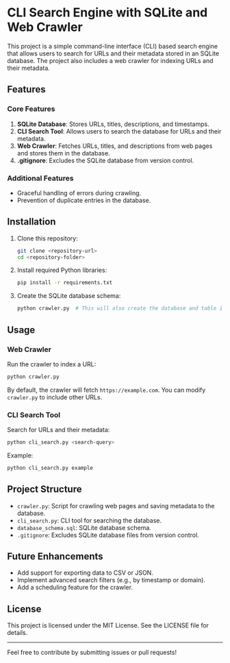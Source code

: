 # CLI Search Engine with SQLite and Web Crawler

This project is a simple command-line interface (CLI) based search engine that allows users to search for URLs and their metadata stored in an SQLite database. The project also includes a web crawler for indexing URLs and their metadata.

## Features

### Core Features
1. **SQLite Database**: Stores URLs, titles, descriptions, and timestamps.
2. **CLI Search Tool**: Allows users to search the database for URLs and their metadata.
3. **Web Crawler**: Fetches URLs, titles, and descriptions from web pages and stores them in the database.
4. **.gitignore**: Excludes the SQLite database from version control.

### Additional Features
- Graceful handling of errors during crawling.
- Prevention of duplicate entries in the database.

## Installation

1. Clone this repository:
   ```bash
   git clone <repository-url>
   cd <repository-folder>
   ```
2. Install required Python libraries:
   ```bash
   pip install -r requirements.txt
   ```
3. Create the SQLite database schema:
   ```bash
   python crawler.py  # This will also create the database and table if not already present.
   ```

## Usage

### Web Crawler
Run the crawler to index a URL:
```bash
python crawler.py
```
By default, the crawler will fetch `https://example.com`. You can modify `crawler.py` to include other URLs.

### CLI Search Tool
Search for URLs and their metadata:
```bash
python cli_search.py <search-query>
```
Example:
```bash
python cli_search.py example
```

## Project Structure
- `crawler.py`: Script for crawling web pages and saving metadata to the database.
- `cli_search.py`: CLI tool for searching the database.
- `database_schema.sql`: SQLite database schema.
- `.gitignore`: Excludes SQLite database files from version control.

## Future Enhancements
- Add support for exporting data to CSV or JSON.
- Implement advanced search filters (e.g., by timestamp or domain).
- Add a scheduling feature for the crawler.

## License
This project is licensed under the MIT License. See the LICENSE file for details.

---

Feel free to contribute by submitting issues or pull requests!